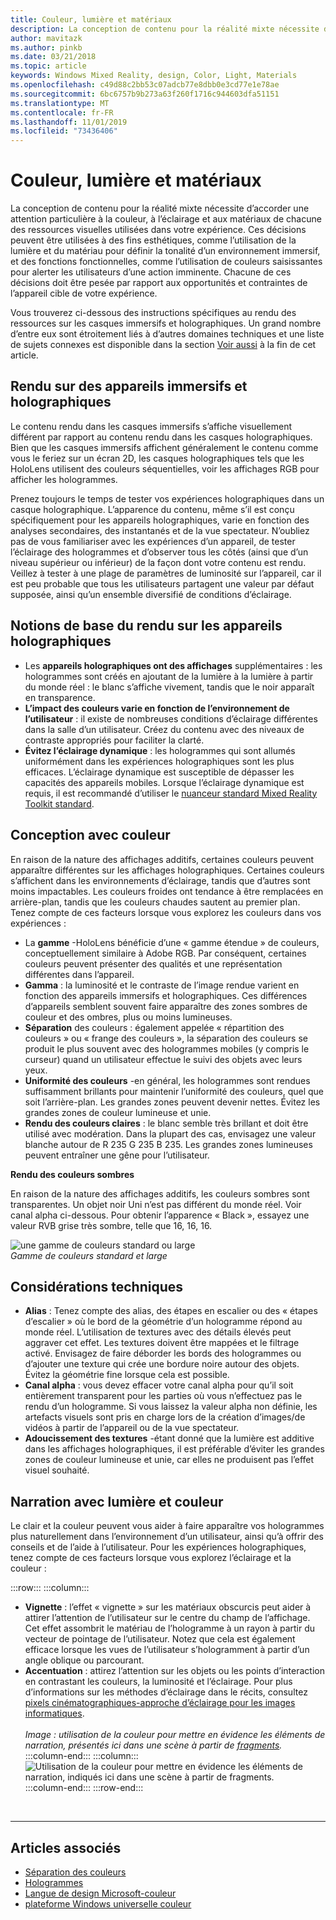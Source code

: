 ```yaml
---
title: Couleur, lumière et matériaux
description: La conception de contenu pour la réalité mixte nécessite d’accorder une attention particulière à la couleur, à l’éclairage et aux matériaux de chacune des ressources visuelles utilisées dans votre expérience.
author: mavitazk
ms.author: pinkb
ms.date: 03/21/2018
ms.topic: article
keywords: Windows Mixed Reality, design, Color, Light, Materials
ms.openlocfilehash: c49d88c2bb53c07adcb77e8dbb0e3cd77e1e78ae
ms.sourcegitcommit: 6bc6757b9b273a63f260f1716c944603dfa51151
ms.translationtype: MT
ms.contentlocale: fr-FR
ms.lasthandoff: 11/01/2019
ms.locfileid: "73436406"
---
```

# <a name="color-light-and-materials"></a>Couleur, lumière et matériaux

La conception de contenu pour la réalité mixte nécessite d’accorder une attention particulière à la couleur, à l’éclairage et aux matériaux de chacune des ressources visuelles utilisées dans votre expérience. Ces décisions peuvent être utilisées à des fins esthétiques, comme l’utilisation de la lumière et du matériau pour définir la tonalité d’un environnement immersif, et des fonctions fonctionnelles, comme l’utilisation de couleurs saisissantes pour alerter les utilisateurs d’une action imminente. Chacune de ces décisions doit être pesée par rapport aux opportunités et contraintes de l’appareil cible de votre expérience.

Vous trouverez ci-dessous des instructions spécifiques au rendu des ressources sur les casques immersifs et holographiques. Un grand nombre d’entre eux sont étroitement liés à d’autres domaines techniques et une liste de sujets connexes est disponible dans la section [Voir aussi](color,-light-and-materials.md#see-also) à la fin de cet article.

## <a name="rendering-on-immersive-vs-holographic-devices"></a>Rendu sur des appareils immersifs et holographiques

Le contenu rendu dans les casques immersifs s’affiche visuellement différent par rapport au contenu rendu dans les casques holographiques. Bien que les casques immersifs affichent généralement le contenu comme vous le feriez sur un écran 2D, les casques holographiques tels que les HoloLens utilisent des couleurs séquentielles, voir les affichages RGB pour afficher les hologrammes.

Prenez toujours le temps de tester vos expériences holographiques dans un casque holographique. L’apparence du contenu, même s’il est conçu spécifiquement pour les appareils holographiques, varie en fonction des analyses secondaires, des instantanés et de la vue spectateur. N’oubliez pas de vous familiariser avec les expériences d’un appareil, de tester l’éclairage des hologrammes et d’observer tous les côtés (ainsi que d’un niveau supérieur ou inférieur) de la façon dont votre contenu est rendu. Veillez à tester à une plage de paramètres de luminosité sur l’appareil, car il est peu probable que tous les utilisateurs partagent une valeur par défaut supposée, ainsi qu’un ensemble diversifié de conditions d’éclairage.

## <a name="fundamentals-of-rendering-on-holographic-devices"></a>Notions de base du rendu sur les appareils holographiques
* Les **appareils holographiques ont des affichages** supplémentaires : les hologrammes sont créés en ajoutant de la lumière à la lumière à partir du monde réel : le blanc s’affiche vivement, tandis que le noir apparaît en transparence.
* **L’impact des couleurs varie en fonction de l’environnement de l’utilisateur** : il existe de nombreuses conditions d’éclairage différentes dans la salle d’un utilisateur. Créez du contenu avec des niveaux de contraste appropriés pour faciliter la clarté.
* **Évitez l’éclairage dynamique** : les hologrammes qui sont allumés uniformément dans les expériences holographiques sont les plus efficaces. L’éclairage dynamique est susceptible de dépasser les capacités des appareils mobiles. Lorsque l’éclairage dynamique est requis, il est recommandé d’utiliser le [nuanceur standard Mixed Reality Toolkit standard](https://github.com/microsoft/MixedRealityToolkit-Unity/blob/mrtk_release/Documentation/README_MRTKStandardShader.md). 

## <a name="designing-with-color"></a>Conception avec couleur

En raison de la nature des affichages additifs, certaines couleurs peuvent apparaître différentes sur les affichages holographiques. Certaines couleurs s’affichent dans les environnements d’éclairage, tandis que d’autres sont moins impactables. Les couleurs froides ont tendance à être remplacées en arrière-plan, tandis que les couleurs chaudes sautent au premier plan. Tenez compte de ces facteurs lorsque vous explorez les couleurs dans vos expériences :
* La **gamme** -HoloLens bénéficie d’une « gamme étendue » de couleurs, conceptuellement similaire à Adobe RGB. Par conséquent, certaines couleurs peuvent présenter des qualités et une représentation différentes dans l’appareil.
* **Gamma** : la luminosité et le contraste de l’image rendue varient en fonction des appareils immersifs et holographiques. Ces différences d’appareils semblent souvent faire apparaître des zones sombres de couleur et des ombres, plus ou moins lumineuses.
* **Séparation** des couleurs : également appelée « répartition des couleurs » ou « frange des couleurs », la séparation des couleurs se produit le plus souvent avec des hologrammes mobiles (y compris le curseur) quand un utilisateur effectue le suivi des objets avec leurs yeux.
* **Uniformité des couleurs** -en général, les hologrammes sont rendues suffisamment brillants pour maintenir l’uniformité des couleurs, quel que soit l’arrière-plan. Les grandes zones peuvent devenir nettes. Évitez les grandes zones de couleur lumineuse et unie.
* **Rendu des couleurs claires** : le blanc semble très brillant et doit être utilisé avec modération. Dans la plupart des cas, envisagez une valeur blanche autour de R 235 G 235 B 235. Les grandes zones lumineuses peuvent entraîner une gêne pour l’utilisateur.

**Rendu des couleurs sombres**

En raison de la nature des affichages additifs, les couleurs sombres sont transparentes. Un objet noir Uni n’est pas différent du monde réel. Voir canal alpha ci-dessous. Pour obtenir l’apparence « Black », essayez une valeur RVB grise très sombre, telle que 16, 16, 16.

![une gamme de couleurs standard ou large](images/640px-widegamut.png)<br>
*Gamme de couleurs standard et large*

## <a name="technical-considerations"></a>Considérations techniques
* **Alias** : Tenez compte des alias, des étapes en escalier ou des « étapes d’escalier » où le bord de la géométrie d’un hologramme répond au monde réel. L’utilisation de textures avec des détails élevés peut aggraver cet effet. Les textures doivent être mappées et le filtrage activé. Envisagez de faire déborder les bords des hologrammes ou d’ajouter une texture qui crée une bordure noire autour des objets. Évitez la géométrie fine lorsque cela est possible.
* **Canal alpha** : vous devez effacer votre canal alpha pour qu’il soit entièrement transparent pour les parties où vous n’effectuez pas le rendu d’un hologramme. Si vous laissez la valeur alpha non définie, les artefacts visuels sont pris en charge lors de la création d’images/de vidéos à partir de l’appareil ou de la vue spectateur.
* **Adoucissement des textures** -étant donné que la lumière est additive dans les affichages holographiques, il est préférable d’éviter les grandes zones de couleur lumineuse et unie, car elles ne produisent pas l’effet visuel souhaité.

## <a name="storytelling-with-light-and-color"></a>Narration avec lumière et couleur

Le clair et la couleur peuvent vous aider à faire apparaître vos hologrammes plus naturellement dans l’environnement d’un utilisateur, ainsi qu’à offrir des conseils et de l’aide à l’utilisateur. Pour les expériences holographiques, tenez compte de ces facteurs lorsque vous explorez l’éclairage et la couleur :

:::row:::
    :::column:::
* **Vignette** : l’effet « vignette » sur les matériaux obscurcis peut aider à attirer l’attention de l’utilisateur sur le centre du champ de l’affichage. Cet effet assombrit le matériau de l’hologramme à un rayon à partir du vecteur de pointage de l’utilisateur. Notez que cela est également efficace lorsque les vues de l’utilisateur s’hologramment à partir d’un angle oblique ou parcourant.<br>
* **Accentuation** : attirez l’attention sur les objets ou les points d’interaction en contrastant les couleurs, la luminosité et l’éclairage. Pour plus d’informations sur les méthodes d’éclairage dans le récits, consultez [pixels cinématographiques-approche d’éclairage pour les images informatiques](https://media.siggraph.org/education/cgsource/Archive/ConfereceCourses/S96/course30.pdf).<br>
        <br>
        *Image : utilisation de la couleur pour mettre en évidence les éléments de narration, présentés ici dans une scène à partir de [fragments](https://www.microsoft.com/p/fragments/9nblggh5ggm8).*
    :::column-end:::
        :::column:::
        ![Utilisation de la couleur pour mettre en évidence les éléments de narration, indiqués ici dans une scène à partir de fragments.](images/640px-fragments.jpg)<br>
    :::column-end:::
:::row-end:::


<br>

---

## <a name="see-also"></a>Articles associés
* [Séparation des couleurs](hologram-stability.md#color-separation)
* [Hologrammes](hologram.md)
* [Langue de design Microsoft-couleur](https://www.microsoft.com/design/color)
* [plateforme Windows universelle couleur](https://docs.microsoft.com/windows/uwp/style/color)
